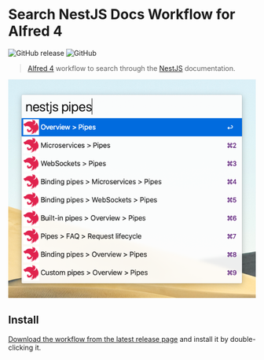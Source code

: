 # Search NestJS Docs Workflow for Alfred 4

![GitHub release](https://img.shields.io/github/release/alfonmga/mui-docs-alfred-workflow.svg)
![GitHub](https://img.shields.io/github/license/alfonmga/mui-docs-alfred-workflow.svg)

> [Alfred 4](https://www.alfredapp.com) workflow to search through the [NestJS](https://docs.nestjs.com) documentation.

![worflow demo](demo.png)

## Install

[Download the workflow from the latest release page](https://github.com/alfonmga/mui-docs-alfred-workflow/releases/latest) and install it by double-clicking it.
